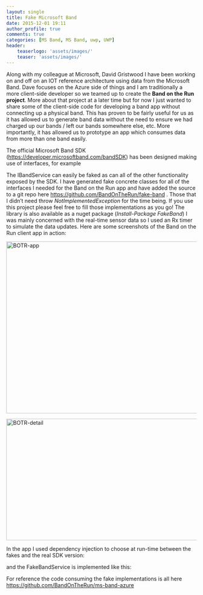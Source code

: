 ```yaml
---
layout: single
title: Fake Microsoft Band
date: 2015-12-01 19:11
author_profile: true
comments: true
categories: [MS Band, MS Band, uwp, UWP]
header:
    teaserlogo: 'assets/images/'
    teaser: 'assets/images/'
---
```

<p>Along with my colleague at Microsoft, David Gristwood I have been working on and off on an IOT reference architecture using data from the Microsoft Band. Dave focuses on the Azure side of things and I am traditionally a more client-side developer so we teamed up to create the <strong>Band on the Run project</strong>. More about that project at a later time but for now I just wanted to share some of the client-side code for developing a band app without connecting up a physical band. This has proven to be fairly useful for us as it has allowed us to generate band data without the need to ensure we had charged up our bands / left our bands somewhere else, etc. More importantly, it has allowed us to prototype an app which consumes data from more than one band easily.</p> <p>The official Microsoft Band SDK (<a title="https://developer.microsoftband.com/bandSDK" href="https://developer.microsoftband.com/bandSDK">https://developer.microsoftband.com/bandSDK</a>) has been designed making use of interfaces, for example</p><script src="https://gist.github.com/peted70/d3aa3db316252230599c.js"></script> <p>The IBandService can easily be faked as can all of the other functionality exposed by the SDK. I have generated fake concrete classes for all of the interfaces I needed for the Band on the Run app and have added the source to a git repo here <a title="https://github.com/BandOnTheRun/fake-band" href="https://github.com/BandOnTheRun/fake-band">https://github.com/BandOnTheRun/fake-band</a> . Those that I didn’t need throw <em>NotImplementedException</em> for the time being. If you use this project please feel free to fill those implementations as you go! The library is also available as a nuget package (<em>Install-Package FakeBand</em>) I was mainly concerned with the real-time sensor data so I used an Rx timer to simulate the data updates. Here are some screenshots of the Band on the Run client app in action:</p> <p><a href="{{ site.baseurl }}/assets/images/2015/12/BOTR-app.png"><img title="BOTR-app" style="border-top: 0px; border-right: 0px; background-image: none; border-bottom: 0px; padding-top: 0px; padding-left: 0px; border-left: 0px; display: inline; padding-right: 0px" border="0" alt="BOTR-app" src="{{ site.baseurl }}/assets/images/2015/12/BOTR-app_thumb.png" width="743" height="454"></a></p> <p><a href="{{ site.baseurl }}/assets/images/2015/12/BOTR-detail.png"><img title="BOTR-detail" style="border-top: 0px; border-right: 0px; background-image: none; border-bottom: 0px; padding-top: 0px; padding-left: 0px; border-left: 0px; display: inline; padding-right: 0px" border="0" alt="BOTR-detail" src="{{ site.baseurl }}/assets/images/2015/12/BOTR-detail_thumb.png" width="729" height="321"></a></p> <p>In the app I used dependency injection to choose at run-time between the fakes and the real SDK version:</p><script src="https://gist.github.com/peted70/cee73b11c16873388de2.js"></script> <p>and the FakeBandService is implemented like this:</p><script src="https://gist.github.com/peted70/5380d4ab541bb74d119a.js"></script> <p>For reference the code consuming the fake implementations is all here <a title="https://github.com/BandOnTheRun/ms-band-azure" href="https://github.com/BandOnTheRun/ms-band-azure">https://github.com/BandOnTheRun/ms-band-azure</a></p>
